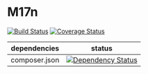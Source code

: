 M17n
====

[![Build Status](https://travis-ci.org/NetCommons3/M17n.png?branch=master)](https://travis-ci.org/NetCommons3/M17n)
[![Coverage Status](https://coveralls.io/repos/NetCommons3/M17n/badge.png?branch=master)](https://coveralls.io/r/NetCommons3/M17n?branch=master)

| dependencies | status |
| ------------ | ------ |
| composer.json | [![Dependency Status](https://www.versioneye.com/user/projects/5382a4cb14c1582c240000d0/badge.svg)](https://www.versioneye.com/user/projects/5382a4cb14c1582c240000d0) |
